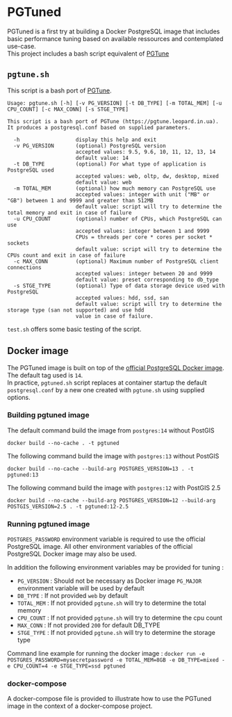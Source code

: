 # PGTuned

PGTuned is a first try at building a Docker PostgreSQL image that includes basic performance tuning based on available ressources and contemplated use-case.  
This project includes a bash script equivalent of [PGTune](https://github.com/le0pard/pgtune)

## `pgtune.sh`

This script is a bash port of [PGTune](https://github.com/le0pard/pgtune).

```
Usage: pgtune.sh [-h] [-v PG_VERSION] [-t DB_TYPE] [-m TOTAL_MEM] [-u CPU_COUNT] [-c MAX_CONN] [-s STGE_TYPE]

This script is a bash port of PGTune (https://pgtune.leopard.in.ua).
It produces a postgresql.conf based on supplied parameters.

  -h                  display this help and exit
  -v PG_VERSION       (optional) PostgreSQL version
                      accepted values: 9.5, 9.6, 10, 11, 12, 13, 14
                      default value: 14
  -t DB_TYPE          (optional) For what type of application is PostgreSQL used
                      accepted values: web, oltp, dw, desktop, mixed
                      default value: web
  -m TOTAL_MEM        (optional) how much memory can PostgreSQL use
                      accepted values: integer with unit ("MB" or "GB") between 1 and 9999 and greater than 512MB
                      default value: script will try to determine the total memory and exit in case of failure
  -u CPU_COUNT        (optional) number of CPUs, which PostgreSQL can use
                      accepted values: integer between 1 and 9999
                      CPUs = threads per core * cores per socket * sockets
                      default value: script will try to determine the CPUs count and exit in case of failure
  -c MAX_CONN         (optional) Maximum number of PostgreSQL client connections
                      accepted values: integer between 20 and 9999
                      default value: preset corresponding to db_type
  -s STGE_TYPE        (optional) Type of data storage device used with PostgreSQL
                      accepted values: hdd, ssd, san
                      default value: script will try to determine the storage type (san not supported) and use hdd
                      value in case of failure.
```

`test.sh` offers some basic testing of the script. 

## Docker image

The PGTuned image is built on top of the [official PostgreSQL Docker image](https://hub.docker.com/_/postgres). The default tag used is `14`.  
In practice, `pgtuned.sh` script replaces at container startup the default `postgresql.conf` by a new one created with `pgtune.sh` using supplied options.

### Building pgtuned image

The default command build the image from `postgres:14` without PostGIS

`docker build --no-cache . -t pgtuned`

The following command build the image with `postgres:13` without PostGIS

`docker build --no-cache --build-arg POSTGRES_VERSION=13 . -t pgtuned:13`

The following command build the image with `postgres:12` with PostGIS 2.5

`docker build --no-cache --build-arg POSTGRES_VERSION=12 --build-arg POSTGIS_VERSION=2.5 . -t pgtuned:12-2.5`

### Running pgtuned image

`POSTGRES_PASSWORD` environment variable is required to use the official PostgreSQL image. All other environment variables of the official PostgreSQL Docker image may also be used.

In addition the following environment variables may be provided for tuning :
* `PG_VERSION` : Should not be necessary as Docker image `PG_MAJOR` environment variable will be used by default
* `DB_TYPE` : If not provided `web` by default
* `TOTAL_MEM` : If not provided `pgtune.sh` will try to determine the total memory
* `CPU_COUNT` : If not provided `pgtune.sh` will try to determine the cpu count
* `MAX_CONN` : If not provided `200` for default DB_TYPE
* `STGE_TYPE` : If not provided `pgtune.sh` will try to determine the storage type

Command line example for running the docker image :
`docker run -e POSTGRES_PASSWORD=mysecretpassword -e TOTAL_MEM=8GB -e DB_TYPE=mixed -e CPU_COUNT=4 -e STGE_TYPE=ssd pgtuned`

### docker-compose

A docker-compose file is provided to illustrate how to use the PGTuned image in the context of a docker-compose project.
